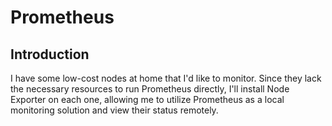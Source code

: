 # Prometheus

## Introduction

I have some low-cost nodes at home that I'd like to monitor.
Since they lack the necessary resources to run Prometheus directly,
I'll install Node Exporter on each one, allowing me to utilize Prometheus
as a local monitoring solution and view their status remotely.
